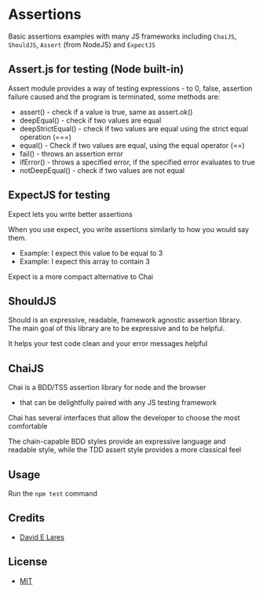 # Assertions

Basic assertions examples with many JS frameworks including `ChaiJS`, `ShouldJS`, `Assert` (from NodeJS) and `ExpectJS`

## Assert.js for testing (Node built-in)

Assert module provides a way of testing expressions - to 0, false, assertion failure caused and the program is terminated, some methods are:

  - assert() - check if a value is true, same as assert.ok()
  - deepEqual() - check if two values are equal
  - deepStrictEqual() - check if two values are equal using the strict equal operation (===)
  - equal() - Check if two values are equal, using the equal operator (==)
  - fail() - throws an assertion error
  - ifError() - throws a specified error, if the specified error evaluates to true
  - notDeepEqual() - check if two values are not equal

## ExpectJS for testing

Expect lets you write better assertions

When you use expect, you write assertions similarly to how you would say them.

  - Example: I expect this value to be equal to 3
  - Example: I expect this array to contain 3

Expect is a more compact alternative to Chai

## ShouldJS

Should is an expressive, readable, framework agnostic assertion library. The main goal of this library are to be expressive and to be helpful.

It helps your test code clean and your error messages helpful

## ChaiJS

Chai is a BDD/TSS assertion library for node and the browser
 - that can be delightfully paired with any JS testing framework

Chai has several interfaces that allow the developer to choose the most comfortable

The chain-capable BDD styles provide an expressive language and readable style, while the TDD assert style
provides a more classical feel

## Usage

Run the `npm test` command

## Credits

 - [David E Lares](https://twitter.com/davidlares3)

## License

 - [MIT](https://opensource.org/licenses/MIT)
